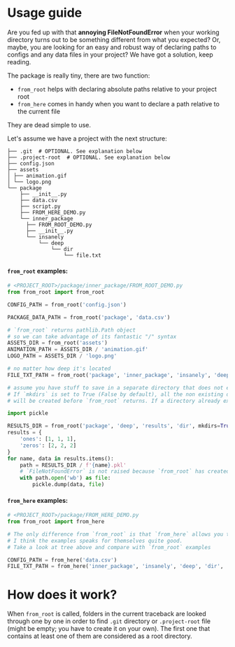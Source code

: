 # Usage guide

Are you fed up with that **annoying FileNotFoundError** when your working directory turns out to be something different
from what you expected? Or, maybe, you are looking for an easy and robust way of declaring paths to configs and any data
files in your project? We have got a solution, keep reading.

The package is really tiny, there are two function:

* `from_root` helps with declaring absolute paths relative to your project root
* `from_here` comes in handy when you want to declare a path relative to the current file

They are dead simple to use.

Let's assume we have a project with the next structure:

```
├── .git  # OPTIONAL. See explanation below
├── .project-root  # OPTIONAL. See explanation below
├── config.json  
├── assets  
│ ├── animation.gif  
│ └── logo.png  
└── package  
    ├── __init__.py
    ├── data.csv    
    ├── script.py
    ├── FROM_HERE_DEMO.py
    └── inner_package  
      ├── FROM_ROOT_DEMO.py  
      ├── __init__.py
      └── insanely
          └── deep
              └── dir
                  └── file.txt
```

#### `from_root` examples:

```python
# <PROJECT_ROOT>/package/inner_package/FROM_ROOT_DEMO.py
from from_root import from_root

CONFIG_PATH = from_root('config.json')

PACKAGE_DATA_PATH = from_root('package', 'data.csv')

# `from_root` returns pathlib.Path object
# so we can take advantage of its fantastic "/" syntax
ASSETS_DIR = from_root('assets')
ANIMATION_PATH = ASSETS_DIR / 'animation.gif'
LOGO_PATH = ASSETS_DIR / 'logo.png'

# no matter how deep it's located
FILE_TXT_PATH = from_root('package', 'inner_package', 'insanely', 'deep', 'dir', 'file.txt')

# assume you have stuff to save in a separate directory that does not exist yet.
# If `mkdirs` is set to True (False by default), all the non existing directories in the path 
# will be created before `from_root` returns. If a directory already exists, nothing happens

import pickle

RESULTS_DIR = from_root('package', 'deep', 'results', 'dir', mkdirs=True)
results = {
    'ones': [1, 1, 1],
    'zeros': [2, 2, 2]
}
for name, data in results.items():
    path = RESULTS_DIR / f'{name}.pkl'
    # `FileNotFoundError` is not raised because `from_root` has created all non-existing directories
    with path.open('wb') as file:
        pickle.dump(data, file)
```

#### `from_here` examples:

```python
# <PROJECT_ROOT>/package/FROM_HERE_DEMO.py
from from_root import from_here

# The only difference from `from_root` is that `from_here` allows you to declare relative paths
# I think the examples speaks for themselves quite good. 
# Take a look at tree above and compare with `from_root` examples

CONFIG_PATH = from_here('data.csv')
FILE_TXT_PATH = from_here('inner_package', 'insanely', 'deep', 'dir', 'file.txt')
```

# How does it work?

When `from_root` is called, folders in the current traceback are looked through one by one in order to find `.git`
directory or `.project-root` file (might be empty; you have to create it on your own). The first one that contains at
least one of them are considered as a root directory.

